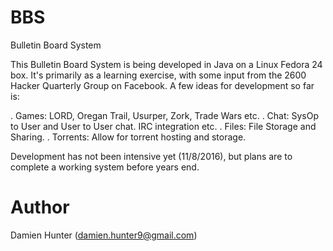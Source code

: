# BBS

Bulletin Board System

This Bulletin Board System is being developed in Java on a Linux Fedora 24 box. It's primarily as a learning exercise, with some input from the
2600 Hacker Quarterly Group on Facebook. A few ideas for development so far is:

. Games: LORD, Oregan Trail, Usurper, Zork, Trade Wars etc.
. Chat: SysOp to User and User to User chat. IRC integration etc.
. Files: File Storage and Sharing.
. Torrents: Allow for torrent hosting and storage.

Development has not been intensive yet (11/8/2016), but plans are to complete a working system before years end.

# Author
Damien Hunter (damien.hunter9@gmail.com)
